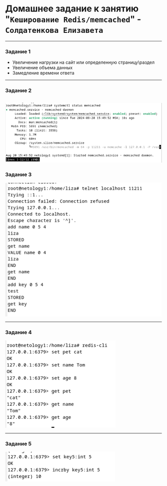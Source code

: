 # Домашнее задание к занятию "`Кеширование Redis/memcached`" - `Солдатенкова Елизавета`

---

### Задание 1

* Увеличение нагрузки на сайт или определенную страницу\раздел
* Увеличение объема данных
* Замедление времени ответа

---

### Задание 2

![2](https://github.com/lizaMosiyash/sdb-02/blob/master/screenshots/2.PNG)
---

### Задание 3

![3](https://github.com/lizaMosiyash/sdb-02/blob/master/screenshots/3.PNG)

---

### Задание 4

![4](https://github.com/lizaMosiyash/sdb-02/blob/master/screenshots/4.PNG)

---

### Задание 5

![5](https://github.com/lizaMosiyash/sdb-02/blob/master/screenshots/5.PNG)